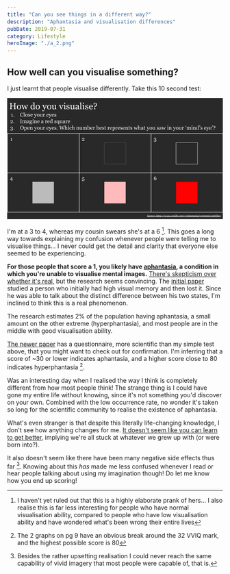 ```yaml
---
title: "Can you see things in a different way?"
description: "Aphantasia and visualisation differences"
pubDate: 2019-07-31
category: Lifestyle
heroImage: "./a_2.png"
---
```


## How well can you visualise something?

I just learnt that people visualise differently. Take this 10 second test:

![post](./a_1.webp)

I'm at a 3 to 4, whereas my cousin swears she's at a 6 [^1]. This goes a long way towards explaining my confusion whenever people were telling me to visualise things... I never could get the detail and clarity that everyone else seemed to be experiencing.

**For those people that score a 1, you likely have [aphantasia](https://www.bbc.com/news/health-34039054 "BBC"), a condition in which you're unable to visualise mental images.** [There's skepticism over whether it's real,](https://www.reddit.com/r/slatestarcodex/comments/ab1fi4/is_aphantasia_real_exaggerated_or_a/ "reddit") but the research seems convincing. The [initial paper](https://www.researchgate.net/publication/26792259_Loss_of_imagery_phenomenology_with_intact_visuo-spatial_task_performance_A_case_of_'blind_imagination' "older") studied a person who initially had high visual memory and then lost it. Since he was able to talk about the distinct difference between his two states, I'm inclined to think this is a real phenomenon.

The research estimates 2% of the population having aphantasia, a small amount on the other extreme (hyperphantasia), and most people are in the middle with good visualisation ability.

[The newer paper](https://www.eugencpopa.ro/wp-content/uploads/Afantazia-.pdf "newer") has a questionnaire, more scientific than my simple test above, that you might want to check out for confirmation. I'm inferring that a score of ~30 or lower indicates aphantasia, and a higher score close to 80 indicates hyperphantasia [^2].

Was an interesting day when I realised the way I think is completely different from how most people think! The strange thing is I could have gone my entire life without knowing, since it's not something you'd discover on your own. Combined with the low occurrence rate, no wonder it's taken so long for the scientific community to realise the existence of aphantasia.

What's even stranger is that despite this literally life-changing knowledge, I don't see how anything changes for me. [It doesn't seem like you can learn to get better](https://www.scientificamerican.com/article/when-the-minds-eye-is-blind1/ "learning"), implying we're all stuck at whatever we grew up with (or were born into?).

It also doesn't seem like there have been many negative side effects thus far [^3]. Knowing about this _has_ made me less confused whenever I read or hear people talking about using my imagination though! Do let me know how you end up scoring!

[^1]: I haven't yet ruled out that this is a highly elaborate prank of hers... I also realise this is far less interesting for people who have normal visualisation ability, compared to people who have low visualisation ability and have wondered what's been wrong their entire lives
[^2]: The 2 graphs on pg 9 have an obvious break around the 32 VVIQ mark, and the highest possible score is 80
[^3]: Besides the rather upsetting realisation I could never reach the same capability of vivid imagery that most people were capable of, that is.
